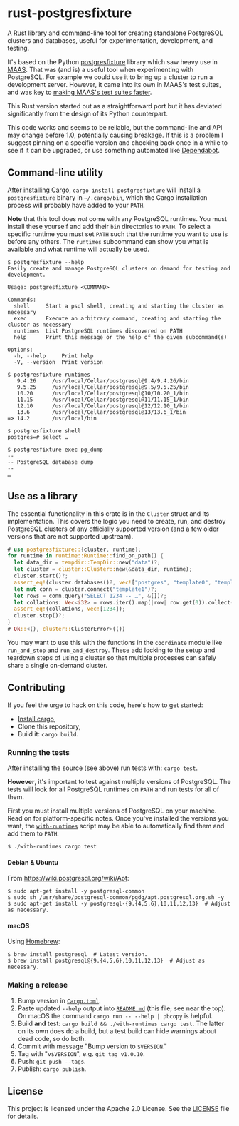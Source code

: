 # rust-postgresfixture

A [Rust](https://www.rust-lang.org/) library and command-line tool for creating
standalone PostgreSQL clusters and databases, useful for experimentation,
development, and testing.

It's based on the Python [postgresfixture][] library which saw heavy use in
[MAAS](https://maas.io/). That was (and is) a useful tool when experimenting
with PostgreSQL. For example we could use it to bring up a cluster to run a
development server. However, it came into its own in MAAS's test suites, and was
key to [making MAAS's test suites faster][maas-faster-tests].

[postgresfixture]: https://pypi.python.org/pypi/postgresfixture
[maas-faster-tests]: https://allenap.me/post/the-way-to-run-tests-quickly-in-maas

This Rust version started out as a straightforward port but it has deviated
significantly from the design of its Python counterpart.

This code works and seems to be reliable, but the command-line and API may
change before 1.0, potentially causing breakage. If this is a problem I suggest
pinning on a specific version and checking back once in a while to see if it can
be upgraded, or use something automated like [Dependabot][dependabot].

[dependabot]: https://github.com/dependabot

## Command-line utility

After [installing Cargo][install-cargo], `cargo install postgresfixture` will
install a `postgresfixture` binary in `~/.cargo/bin`, which the Cargo
installation process will probably have added to your `PATH`.

**Note** that this tool does _not_ come with any PostgreSQL runtimes. You must
install these yourself and add their `bin` directories to `PATH`. To select a
specific runtime you must set `PATH` such that the runtime you want to use is
before any others. The `runtimes` subcommand can show you what is available and
what runtime will actually be used.

```shellsession
$ postgresfixture --help
Easily create and manage PostgreSQL clusters on demand for testing and development.

Usage: postgresfixture <COMMAND>

Commands:
  shell     Start a psql shell, creating and starting the cluster as necessary
  exec      Execute an arbitrary command, creating and starting the cluster as necessary
  runtimes  List PostgreSQL runtimes discovered on PATH
  help      Print this message or the help of the given subcommand(s)

Options:
  -h, --help     Print help
  -V, --version  Print version

$ postgresfixture runtimes
   9.4.26     /usr/local/Cellar/postgresql@9.4/9.4.26/bin
   9.5.25     /usr/local/Cellar/postgresql@9.5/9.5.25/bin
   10.20      /usr/local/Cellar/postgresql@10/10.20_1/bin
   11.15      /usr/local/Cellar/postgresql@11/11.15_1/bin
   12.10      /usr/local/Cellar/postgresql@12/12.10_1/bin
   13.6       /usr/local/Cellar/postgresql@13/13.6_1/bin
=> 14.2       /usr/local/bin

$ postgresfixture shell
postgres=# select …

$ postgresfixture exec pg_dump
--
-- PostgreSQL database dump
--
…
```

## Use as a library

The essential functionality in this crate is in the `Cluster` struct and its
implementation. This covers the logic you need to create, run, and destroy
PostgreSQL clusters of any officially supported version (and a few older
versions that are not supported upstream).

```rust
# use postgresfixture::{cluster, runtime};
for runtime in runtime::Runtime::find_on_path() {
  let data_dir = tempdir::TempDir::new("data")?;
  let cluster = cluster::Cluster::new(&data_dir, runtime);
  cluster.start()?;
  assert_eq!(cluster.databases()?, vec!["postgres", "template0", "template1"]);
  let mut conn = cluster.connect("template1")?;
  let rows = conn.query("SELECT 1234 -- …", &[])?;
  let collations: Vec<i32> = rows.iter().map(|row| row.get(0)).collect();
  assert_eq!(collations, vec![1234]);
  cluster.stop()?;
}
# Ok::<(), cluster::ClusterError>(())
```

You may want to use this with the functions in the `coordinate` module like
`run_and_stop` and `run_and_destroy`. These add locking to the setup and
teardown steps of using a cluster so that multiple processes can safely share a
single on-demand cluster.

## Contributing

If you feel the urge to hack on this code, here's
how to get started:

- [Install cargo][install-cargo],
- Clone this repository,
- Build it: `cargo build`.

[install-cargo]: https://crates.io/install

### Running the tests

After installing the source (see above) run tests with: `cargo test`.

**However**, it's important to test against multiple versions of PostgreSQL. The
tests will look for all PostgreSQL runtimes on `PATH` and run tests for all of
them.

First you must install multiple versions of PostgreSQL on your machine. Read on
for platform-specific notes. Once you've installed the versions you want, the
[`with-runtimes`](with-runtimes) script may be able to automatically find them
and add them to `PATH`:

```shellsession
$ ./with-runtimes cargo test
```

#### Debian & Ubuntu

From https://wiki.postgresql.org/wiki/Apt:

```shellsession
$ sudo apt-get install -y postgresql-common
$ sudo sh /usr/share/postgresql-common/pgdg/apt.postgresql.org.sh -y
$ sudo apt-get install -y postgresql-{9.{4,5,6},10,11,12,13}  # Adjust as necessary.
```

#### macOS

Using [Homebrew](https://brew.sh/):

```shellsession
$ brew install postgresql  # Latest version.
$ brew install postgresql@{9.{4,5,6},10,11,12,13}  # Adjust as necessary.
```

### Making a release

1. Bump version in [`Cargo.toml`](Cargo.toml).
2. Paste updated `--help` output into [`README.md`](README.md) (this file; see
   near the top). On macOS the command `cargo run -- --help | pbcopy` is
   helpful.
3. Build **and** test: `cargo build && ./with-runtimes cargo test`. The latter
   on its own does do a build, but a test build can hide warnings about dead
   code, so do both.
4. Commit with message "Bump version to `$VERSION`."
5. Tag with "v`$VERSION`", e.g. `git tag v1.0.10`.
6. Push: `git push --tags`.
7. Publish: `cargo publish`.

## License

This project is licensed under the Apache 2.0 License. See the
[LICENSE](LICENSE) file for details.
